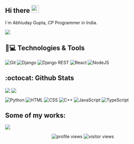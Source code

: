 ## Hi there <img src="https://media.giphy.com/media/hvRJCLFzcasrR4ia7z/giphy.gif" width="25px"></a>

I´m Abhiuday Gupta, CP Programmer in India.

<p>
<a href="https://www.linkedin.com/in/cp-Coder/" target="_blank">
 <img src="https://img.shields.io/badge/LinkedIn-0077B5?style=for-the-badge&logo=linkedin&logoColor=white">
 </a>
<!--  
<a href="https://twitter.com/" target="_blank">
 <img src="https://img.shields.io/badge/Twitter-1DA1F2?style=for-the-badge&logo=twitter&logoColor=white">
 </a>
 <a href="https://www.hackerrank.com/" target="_blank">
 <img src="https://img.shields.io/badge/-Hackerrank-2EC866?style=for-the-badge&logo=HackerRank&logoColor=white">
 </a>
 <a href="https://leetcode.com/" target="_blank">
 <img src="https://img.shields.io/badge/LeetCode-000000?style=for-the-badge&logo=LeetCode&logoColor=#d16c06">
 </a>
 <a href="https://www.hackerearth.com/" target="_blank">
 <img src="https://img.shields.io/badge/HackerEarth-%232C3454.svg?&style=for-the-badge&logo=HackerEarth&logoColor=Blue">
 </a>
 <a href="https://www.kaggle.com/" target="_blank">
 <img src="https://img.shields.io/badge/Kaggle-20BEFF?style=for-the-badge&logo=Kaggle&logoColor=white">
 </a>
 -->
</p>

## 🚀💻 Technologies & Tools
<!-- ### What I know, or am familiar with: -->
![Git](https://img.shields.io/badge/git-%23F05033.svg?style=for-the-badge&logo=git&logoColor=white)
![Django](https://img.shields.io/badge/django-%23092E20.svg?style=for-the-badge&logo=django&logoColor=white)
![Django REST](https://img.shields.io/badge/DJANGO-REST-ff1709?style=for-the-badge&logo=django&logoColor=white&color=ff1709&labelColor=gray)
![React](https://img.shields.io/badge/react-%2320232a.svg?style=for-the-badge&logo=react&logoColor=%2361DAFB)
![NodeJS](https://img.shields.io/badge/node.js-6DA55F?style=for-the-badge&logo=node.js&logoColor=white)



<!-- ### What I know, or am familiar with:

#### Data Science, Analytics, and Visualization:
![NumPy](https://img.shields.io/badge/numpy-%23013243.svg?style=for-the-badge&logo=numpy&logoColor=white)
![Numba](https://img.shields.io/badge/Numba-00A3E0?style=for-the-badge&logo=Numba&logoColor=white)
![Pandas](https://img.shields.io/badge/pandas-%23150458.svg?style=for-the-badge&logo=pandas&logoColor=white)
![Jupyter](https://img.shields.io/badge/Jupyter-F37626.svg?&style=for-the-badge&logo=Jupyter&logoColor=white)
![Plotly](https://img.shields.io/badge/Plotly-239120?style=for-the-badge&logo=plotly&logoColor=white)
![SciPy](https://img.shields.io/badge/SciPy-%230C55A5.svg?style=for-the-badge&logo=scipy&logoColor=%white)
![Google Analytics](https://img.shields.io/badge/Google%20Analytics-E37400?style=for-the-badge&logo=google%20analytics&logoColor=white)
![Microsoft PowerBI](https://img.shields.io/badge/PowerBI-F2C811?style=for-the-badge&logo=Power%20BI&logoColor=white)

#### Machine Learning/Deep Learning:

![PyTorch](https://img.shields.io/badge/PyTorch-%23EE4C2C.svg?style=for-the-badge&logo=PyTorch&logoColor=white)
![scikit-learn](https://img.shields.io/badge/scikit--learn-%23F7931E.svg?style=for-the-badge&logo=scikit-learn&logoColor=white)
![Keras](https://img.shields.io/badge/Keras-D00000?style=for-the-badge&logo=Keras&logoColor=white)

#### Backend Dev:

![Django](https://img.shields.io/badge/django-%23092E20.svg?style=for-the-badge&logo=django&logoColor=white)
![Django REST](https://img.shields.io/badge/DJANGO-REST-ff1709?style=for-the-badge&logo=django&logoColor=white&color=ff1709&labelColor=gray)
![FastAPI](https://img.shields.io/badge/FastAPI-005571?style=for-the-badge&logo=fastapi)
![Express.js](https://img.shields.io/badge/express.js-%23404d59.svg?style=for-the-badge&logo=express&logoColor=%2361DAFB)
![WordPress](https://img.shields.io/badge/WordPress-%23117AC9.svg?style=for-the-badge&logo=WordPress&logoColor=white)
![Postman](https://img.shields.io/badge/Postman-FF6C37?style=for-the-badge&logo=postman&logoColor=white)

#### Databases:

![MongoDB](https://img.shields.io/badge/MongoDB-%234ea94b.svg?style=for-the-badge&logo=mongodb&logoColor=white)
![ElasticSearch](https://img.shields.io/badge/-ElasticSearch-005571?style=for-the-badge&logo=elasticsearch)
![ApacheCassandra](https://img.shields.io/badge/cassandra-%231287B1.svg?style=for-the-badge&logo=apache-cassandra&logoColor=white)
![MySQL](https://img.shields.io/badge/MySQL-00000F?style=for-the-badge&logo=mysql&logoColor=white)
![Postgres](https://img.shields.io/badge/postgres-%23316192.svg?style=for-the-badge&logo=postgresql&logoColor=white)
![SQLite](https://img.shields.io/badge/sqlite-%2307405e.svg?style=for-the-badge&logo=sqlite&logoColor=white)

 
#### Deployment:

![Heroku](https://img.shields.io/badge/Heroku-430098?style=for-the-badge&logo=heroku&logoColor=white)
![Replit](https://img.shields.io/badge/replit-667881?style=for-the-badge&logo=replit&logoColor=white)
![Netlify](https://img.shields.io/badge/netlify-%23000000.svg?style=for-the-badge&logo=netlify&logoColor=#00C7B7)
![Glitch](https://img.shields.io/badge/glitch-%233333FF.svg?style=for-the-badge&logo=glitch&logoColor=white)

 
#### Design:

![Figma](https://img.shields.io/badge/Figma-F24E1E?style=for-the-badge&logo=figma&logoColor=white)
![Canva](https://img.shields.io/badge/Canva-%2300C4CC.svg?style=for-the-badge&logo=Canva&logoColor=white)


#### Frontend Dev:

![Bootstrap](https://img.shields.io/badge/bootstrap-%23563D7C.svg?style=for-the-badge&logo=bootstrap&logoColor=white)
![Tailwind CSS](https://img.shields.io/badge/Tailwind_CSS-38B2AC?style=for-the-badge&logo=tailwind-css&logoColor=white)
![Materialize CSS](https://img.shields.io/badge/-materialize--css-ff69b4?style=for-the-badge&logo=materialize--css&logoColor=white)
![Font Awesome](https://img.shields.io/badge/Font_Awesome-339AF0?style=for-the-badge&logo=fontawesome&logoColor=white)
![React](https://img.shields.io/badge/react-%2320232a.svg?style=for-the-badge&logo=react&logoColor=%2361DAFB)

#### Version Control:

![Git](https://img.shields.io/badge/git-%23F05033.svg?style=for-the-badge&logo=git&logoColor=white)

#### Other tech stuff that I work, or am familiar with: 

![Linux](https://img.shields.io/badge/Linux-FCC624?style=for-the-badge&logo=linux&logoColor=black)
![CMake](https://img.shields.io/badge/CMake-%23008FBA.svg?style=for-the-badge&logo=cmake&logoColor=white) -->


<!--   ![Git](https://img.shields.io/badge/-Git-black?style=flat-square&logo=git)
  ![GitHub](https://img.shields.io/badge/-GitHub-181717?style=flat-square&logo=github)
  ![GitLab](https://img.shields.io/badge/-GitLab-FCA121?style=flat-square&logo=gitlab)
  ![BitBucket](https://img.shields.io/badge/-BitBucket-darkblue?style=flat-square&logo=bitbucket)
  ![VS Code](https://img.shields.io/badge/-VS%20Code-007ACC?style=flat-square&logo=visual-studio-code)
  ![IntelliJ](https://img.shields.io/badge/-IntelliJ%20IDEA-black?style=flat-square&logo=jetbrains)
  ![Postman](https://img.shields.io/badge/Postman-black?style=flat-square&logo=postman)
  ![Arduino](https://img.shields.io/badge/Arduino-black?style=flat-square&logo=arduino)
  ![Raspberry Pi](https://img.shields.io/badge/-Raspberry%20Pi-C51A4A?style=flat-square&logo=Raspberry-Pi)
  
  ![Linux](https://img.shields.io/badge/Linux-black?style=flat-square&logo=linux)
  ![Ansible](https://img.shields.io/badge/Ansible-black?style=flat-square&logo=ansible)
  ![Nextcloud](https://img.shields.io/badge/Nextcloud-0484cc?style=flat-square&logo=nextcloud)
  ![Grafana](https://img.shields.io/badge/Grafana-black?style=flat-square&logo=grafana)
  ![InfluxDB](https://img.shields.io/badge/InfluxDB-black?style=flat-square&logo=influxdb)
  ![Apache2](https://img.shields.io/badge/Apache2-black?style=flat-square&logo=apache)
  ![PHP](https://img.shields.io/badge/PHP-black?style=flat-square&logo=php)
  ![OpenSSL](https://img.shields.io/badge/OpenSSL-black?style=flat-square&logo=openssl)
  ![MySQL](https://img.shields.io/badge/-MySQL-black?style=flat-square&logo=mysql)
  ![MariaDB](https://img.shields.io/badge/MariaDB-black?style=flat-square&logo=mariadb)
  ![Elasticsearch](https://img.shields.io/badge/Elasticsearch-005571?style=flat-square&logo=elasticsearch)
  ![Logstash](https://img.shields.io/badge/Logstash-005571?style=flat-square&logo=logstash)
  ![Kibana](https://img.shields.io/badge/Kibana-005571?style=flat-square&logo=kibana)
  ![Icinga2](https://img.shields.io/badge/Icinga2-06062C?style=flat-square&logo=icinga)

  ![Android](https://img.shields.io/badge/Android-05150C?style=flat-square&logo=android)
  ![MaterialUI](https://img.shields.io/badge/-MaterialUI-0081CB?style=flat-square&logo=material-UI)
  ![Java](https://img.shields.io/badge/Java-orange?style=flat-square&logo=java)
  ![Kotlin]( https://img.shields.io/badge/Kotlin-black?style=flat-square&logo=kotlin)
   ![C++](https://img.shields.io/badge/C++-black?style=flat-square&logo=cplusplus)
   ![Python](https://img.shields.io/badge/Python-black?style=flat-square&logo=Python)
   ![R](https://img.shields.io/badge/R-black?style=flat-square&logo=R)
   ![ReactJS](https://img.shields.io/badge/ReactJS-black?style=flat-square&logo=react)
   ![Firebase](https://img.shields.io/badge/Firebase-black?style=flat-square&logo=firebase)
   ![Javascript](https://img.shields.io/badge/Javascript-black?style=flat-square&logo=javascript)
  ![Google Chrome](https://img.shields.io/badge/Chrome-black?style=flat-square&logo=google-chrome)
  ![Discord](https://img.shields.io/badge/Discord-black?style=flat-square&logo=discord)
  ![Cisco](https://img.shields.io/badge/Cisco-black?style=flat-square&logo=cisco)
 -->

## :octocat: Github Stats
 <a>
<img align="center" src="https://github-readme-stats.vercel.app/api?username=cp-Coder&show_icons=true&theme=chartreuse-dark">
 </a>
 <a>
  <img align="center" src="https://github-readme-stats.vercel.app/api/top-langs/?username=cp-Coder&layout=compact&langs_count=10&theme=chartreuse-dark">
</a>

![Python](https://img.shields.io/badge/python-3670A0?style=for-the-badge&logo=python&logoColor=ffdd54)
![HTML](https://img.shields.io/badge/HTML-239120?style=for-the-badge&logo=html5&logoColor=white)
![CSS](https://img.shields.io/badge/CSS-239120?&style=for-the-badge&logo=css3&logoColor=white)
![C++](https://img.shields.io/badge/c++-%2300599C.svg?style=for-the-badge&logo=c%2B%2B&logoColor=white)
![JavaScript](https://img.shields.io/badge/javascript-%23323330.svg?style=for-the-badge&logo=javascript&logoColor=%23F7DF1E)
![TypeScript](https://img.shields.io/badge/typescript-%23007ACC.svg?style=for-the-badge&logo=typescript&logoColor=white)

<!-- 
![R](https://img.shields.io/badge/r-%23276DC3.svg?style=for-the-badge&logo=r&logoColor=white)
![Julia](https://img.shields.io/badge/-Julia-9558B2?style=for-the-badge&logo=julia&logoColor=white)
![C](https://img.shields.io/badge/c-%2300599C.svg?style=for-the-badge&logo=c&logoColor=white)
![Java](https://img.shields.io/badge/java-%23ED8B00.svg?style=for-the-badge&logo=java&logoColor=white)
![PowerShell](https://img.shields.io/badge/PowerShell-5391FE?style=for-the-badge&logo=PowerShell&logoColor=white)
![Shell Script](https://img.shields.io/badge/shell_script-%23121011.svg?style=for-the-badge&logo=gnu-bash&logoColor=white)
![Markdown](https://img.shields.io/badge/markdown-%23000000.svg?style=for-the-badge&logo=markdown&logoColor=white)
![LaTEX](https://img.shields.io/badge/LaTeX-47A141?style=for-the-badge&logo=LaTeX&logoColor=white)
![LaTeX](https://img.shields.io/badge/latex-%23008080.svg?style=for-the-badge&logo=latex&logoColor=white)
 -->
<!-- ![Some more stats](https://github-profile-trophy.vercel.app/?username=cp-Coder&no-bg=true&no-frame=true&column=3&margin-w=15&margin-h=15) -->
<!-- ![My github activity graph](https://activity-graph.herokuapp.com/graph?username=cp-Coder&theme=react-dark&custom_title=My%20Commits%20Graph%20&hide_border=true) -->
<!-- <img src="https://github-readme-stats.vercel.app/api/wakatime?username=@cpCoder&theme=gruvbox" />   -->

## Some of my works:
<p>
<!-- <a href="https://github.com/cp-Coder/TheForgottenYou" target="_blank"><img align="center" src="https://github-readme-stats.vercel.app/api/pin/?username=cp-Coder&repo=TheForgottenYou&theme=gruvbox""></a> -->
<a href="https://github.com/cp-Coder/arike" target="_blank">
 <img align="center" src="https://github-readme-stats.vercel.app/api/pin/?username=cp-Coder&repo=arike&show_icons=true&theme=chartreuse-dark">
</a>
<!-- <a href="https://github.com/cp-Coder/slack-clone" target="_blank">
 <img align="center" src="https://github-readme-stats.vercel.app/api/pin/?username=cp-Coder&repo=slack-clone&show_icons=true&theme=chartreuse-dark">
 </a>
<a href="https://github.com/cp-Coder/fbclone" target="_blank">
 <img align="center" src="https://github-readme-stats.vercel.app/api/pin/?username=cp-Coder&repo=fbclone&show_icons=true&theme=chartreuse-dark">
 </a> -->  
</p>
<p align="center">
<img src="https://komarev.com/ghpvc/?username=cp-Coder&color=6ad600" alt="profile views">
<img src="https://visitor-badge.laobi.icu/badge?page_id=cp-Coder.cp-Coder" alt="visitor views">
</p>
